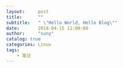 ```yaml
---
layout:     post
title:      ""
subtitle:   " \"Hello World, Hello Blog\""
date:       2018-04-15 11:00:00
author:     "suny"
catalog: true
categories: Linux
tags:
    - 笔记
---
```








